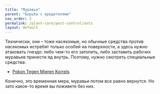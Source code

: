 ```yaml
---
title: "Муравьи"
parent: "Борьба с вредителями"
nav_order: 2
permalink: /plant-care/pest-control/ants
layout: default
---
```


Технически, они – тоже насекомые, но обычные средства против насекомых истребят только особей на поверхности, а здесь нужно атаковать гнездо: либо чем-то его затопить, либо заставить рабочих муравьев принести яд внутрь. Поэтому, нужно смотреть специальные средства:

- [Pokon Tegen Mieren Korrels](https://www.pokon.nl/producten/item/pokon-tegen-mieren-korrels-400-gram/)

Конечно, это временная мера, муравьи потом все равно вернутся. Но зато какое-то время вы поживете без них.
